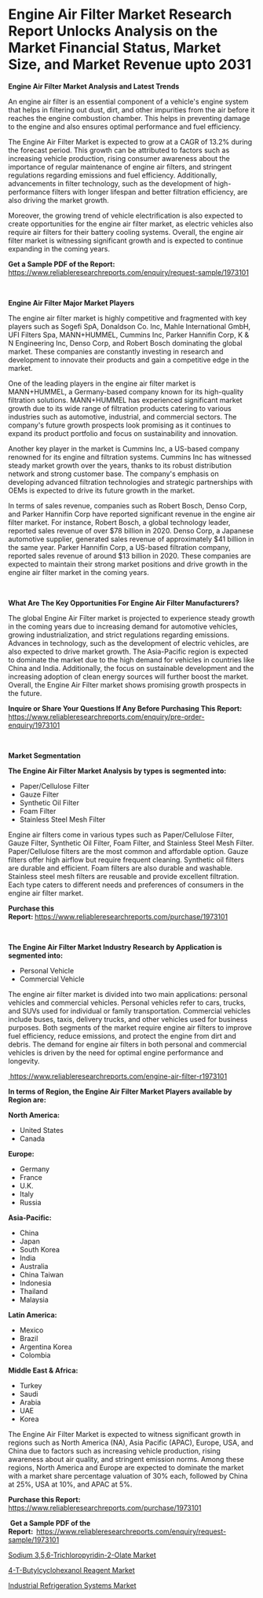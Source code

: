 <p><h1>Engine Air Filter Market Research Report Unlocks Analysis on the Market Financial Status, Market Size, and Market Revenue upto 2031</h1></p><p><strong>Engine Air Filter Market Analysis and Latest Trends</strong></p>
<p><p>An engine air filter is an essential component of a vehicle's engine system that helps in filtering out dust, dirt, and other impurities from the air before it reaches the engine combustion chamber. This helps in preventing damage to the engine and also ensures optimal performance and fuel efficiency.</p><p>The Engine Air Filter Market is expected to grow at a CAGR of 13.2% during the forecast period. This growth can be attributed to factors such as increasing vehicle production, rising consumer awareness about the importance of regular maintenance of engine air filters, and stringent regulations regarding emissions and fuel efficiency. Additionally, advancements in filter technology, such as the development of high-performance filters with longer lifespan and better filtration efficiency, are also driving the market growth.</p><p>Moreover, the growing trend of vehicle electrification is also expected to create opportunities for the engine air filter market, as electric vehicles also require air filters for their battery cooling systems. Overall, the engine air filter market is witnessing significant growth and is expected to continue expanding in the coming years.</p></p>
<p><strong>Get a Sample PDF of the Report:&nbsp;</strong> <a href="https://www.reliableresearchreports.com/enquiry/request-sample/1973101">https://www.reliableresearchreports.com/enquiry/request-sample/1973101</a></p>
<p>&nbsp;</p>
<p><strong>Engine Air Filter Major Market Players</strong></p>
<p><p>The engine air filter market is highly competitive and fragmented with key players such as Sogefi SpA, Donaldson Co. Inc, Mahle International GmbH, UFI Filters Spa, MANN+HUMMEL, Cummins Inc, Parker Hannifin Corp, K & N Engineering Inc, Denso Corp, and Robert Bosch dominating the global market. These companies are constantly investing in research and development to innovate their products and gain a competitive edge in the market.</p><p>One of the leading players in the engine air filter market is MANN+HUMMEL, a Germany-based company known for its high-quality filtration solutions. MANN+HUMMEL has experienced significant market growth due to its wide range of filtration products catering to various industries such as automotive, industrial, and commercial sectors. The company's future growth prospects look promising as it continues to expand its product portfolio and focus on sustainability and innovation.</p><p>Another key player in the market is Cummins Inc, a US-based company renowned for its engine and filtration systems. Cummins Inc has witnessed steady market growth over the years, thanks to its robust distribution network and strong customer base. The company's emphasis on developing advanced filtration technologies and strategic partnerships with OEMs is expected to drive its future growth in the market.</p><p>In terms of sales revenue, companies such as Robert Bosch, Denso Corp, and Parker Hannifin Corp have reported significant revenue in the engine air filter market. For instance, Robert Bosch, a global technology leader, reported sales revenue of over $78 billion in 2020. Denso Corp, a Japanese automotive supplier, generated sales revenue of approximately $41 billion in the same year. Parker Hannifin Corp, a US-based filtration company, reported sales revenue of around $13 billion in 2020. These companies are expected to maintain their strong market positions and drive growth in the engine air filter market in the coming years.</p></p>
<p>&nbsp;</p>
<p><strong>What Are The Key Opportunities For Engine Air Filter Manufacturers?</strong></p>
<p><p>The global Engine Air Filter market is projected to experience steady growth in the coming years due to increasing demand for automotive vehicles, growing industrialization, and strict regulations regarding emissions. Advances in technology, such as the development of electric vehicles, are also expected to drive market growth. The Asia-Pacific region is expected to dominate the market due to the high demand for vehicles in countries like China and India. Additionally, the focus on sustainable development and the increasing adoption of clean energy sources will further boost the market. Overall, the Engine Air Filter market shows promising growth prospects in the future.</p></p>
<p><strong>Inquire or Share Your Questions If Any Before Purchasing This Report:</strong> <a href="https://www.reliableresearchreports.com/enquiry/pre-order-enquiry/1973101">https://www.reliableresearchreports.com/enquiry/pre-order-enquiry/1973101</a></p>
<p>&nbsp;</p>
<p><strong>Market Segmentation</strong></p>
<p><strong>The Engine Air Filter Market Analysis by types is segmented into:</strong></p>
<p><ul><li>Paper/Cellulose Filter</li><li>Gauze Filter</li><li>Synthetic Oil Filter</li><li>Foam Filter</li><li>Stainless Steel Mesh Filter</li></ul></p>
<p><p>Engine air filters come in various types such as Paper/Cellulose Filter, Gauze Filter, Synthetic Oil Filter, Foam Filter, and Stainless Steel Mesh Filter. Paper/Cellulose filters are the most common and affordable option. Gauze filters offer high airflow but require frequent cleaning. Synthetic oil filters are durable and efficient. Foam filters are also durable and washable. Stainless steel mesh filters are reusable and provide excellent filtration. Each type caters to different needs and preferences of consumers in the engine air filter market.</p></p>
<p><strong>Purchase this Report:&nbsp;</strong><a href="https://www.reliableresearchreports.com/purchase/1973101">https://www.reliableresearchreports.com/purchase/1973101</a></p>
<p>&nbsp;</p>
<p><strong>The Engine Air Filter Market Industry Research by Application is segmented into:</strong></p>
<p><ul><li>Personal Vehicle</li><li>Commercial Vehicle</li></ul></p>
<p><p>The engine air filter market is divided into two main applications: personal vehicles and commercial vehicles. Personal vehicles refer to cars, trucks, and SUVs used for individual or family transportation. Commercial vehicles include buses, taxis, delivery trucks, and other vehicles used for business purposes. Both segments of the market require engine air filters to improve fuel efficiency, reduce emissions, and protect the engine from dirt and debris. The demand for engine air filters in both personal and commercial vehicles is driven by the need for optimal engine performance and longevity.</p></p>
<p><a href="https://www.reliableresearchreports.com/engine-air-filter-r1973101">&nbsp;https://www.reliableresearchreports.com/engine-air-filter-r1973101</a></p>
<p><strong>In terms of Region, the Engine Air Filter Market Players available by Region are:</strong></p>
<p>
    <p> <strong> North America: </strong>
        <ul>
            <li>United States</li>
            <li>Canada</li>
        </ul>
        </p> 
    <p> <strong> Europe: </strong>
        <ul>
            <li>Germany</li>
            <li>France</li>
            <li>U.K.</li>
            <li>Italy</li>
            <li>Russia</li>
        </ul>
        </p> 
    <p> <strong> Asia-Pacific: </strong>
        <ul>
            <li>China</li>
            <li>Japan</li>
            <li>South Korea</li>
            <li>India</li>
            <li>Australia</li>
            <li>China Taiwan</li>
            <li>Indonesia</li>
            <li>Thailand</li>
            <li>Malaysia</li>
        </ul>
        </p> 
    <p> <strong> Latin America: </strong>
        <ul>
            <li>Mexico</li>
            <li>Brazil</li>
            <li>Argentina Korea</li>
            <li>Colombia</li>
        </ul>
        </p> 
    <p> <strong> Middle East & Africa: </strong>
        <ul>
            <li>Turkey</li>
            <li>Saudi</li>
            <li>Arabia</li>
            <li>UAE</li>
            <li>Korea</li>
        </ul>
    </p>
    </p>
<p><p>The Engine Air Filter Market is expected to witness significant growth in regions such as North America (NA), Asia Pacific (APAC), Europe, USA, and China due to factors such as increasing vehicle production, rising awareness about air quality, and stringent emission norms. Among these regions, North America and Europe are expected to dominate the market with a market share percentage valuation of 30% each, followed by China at 25%, USA at 10%, and APAC at 5%.</p></p>
<p><strong>Purchase this Report: </strong><a href="https://www.reliableresearchreports.com/purchase/1973101">https://www.reliableresearchreports.com/purchase/1973101</a></p>
<p>&nbsp;<strong>Get a Sample PDF of the Report:&nbsp;&nbsp;</strong><a href="https://www.reliableresearchreports.com/enquiry/request-sample/1973101">https://www.reliableresearchreports.com/enquiry/request-sample/1973101</a></p>
<p><strong></strong></p>
<p><p><a href="https://www.linkedin.com/pulse/sodium-356-trichloropyridin-2-olate-market-size-evaluating-2buje?trackingId=R52BJ1bUlCv48zEG082WLQ%3D%3D">Sodium 3,5,6-Trichloropyridin-2-Olate Market</a></p><p><a href="https://www.linkedin.com/pulse/4-t-butylcyclohexanol-reagent-market-size-share-global-analysis-htmoe?trackingId=e2u2hbegbCjzL9oP1u3zOQ%3D%3D">4-T-Butylcyclohexanol Reagent Market</a></p><p><a href="https://github.com/JameTravis/Market-Research-Report-List-4/blob/main/industrial-refrigeration-systems-market.md">Industrial Refrigeration Systems Market</a></p></p>